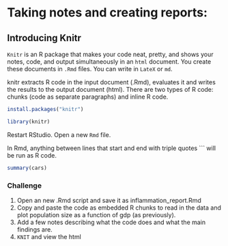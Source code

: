 

# Taking notes and creating reports:

## Introducing Knitr

`Knitr` is an R package that makes your code neat, pretty, and shows your notes, code, and output simultaneously in an `html` document. You create these documents in `.Rmd` files. You can write in `LateX` or `md`. 

knitr extracts R code in the input document (.Rmd), evaluates it and writes the results to the output document (html). There are two types of R code: chunks (code as separate paragraphs) and inline R code.


```r
install.packages("knitr")
```


```r
library(knitr)
```


Restart RStudio. 
Open a new `Rmd` file. 

In Rmd, anything between lines that start and end with triple quotes ``` will be run as R code.


```r
summary(cars)
```


### Challenge

1. Open an new .Rmd script and save it as inflammation_report.Rmd
2. Copy and paste the code as embedded R chunks to read in the data and plot population size as a function of gdp (as previously).
3. Add a few notes describing what the code does and what the main findings are.
4. `KNIT` and view the html
